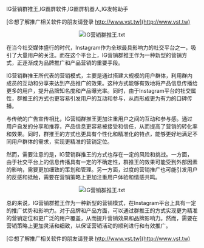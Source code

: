 IG营销群推王,IG霸屏软件,IG霸屏机器人,IG发帖助手

[😍想了解推广相关软件的朋友请登录 http://www.vst.tw](http://www.vst.tw)

 <center><img src="https://vst.tw/MP4/tuiguang/png/2.png" alt="IG营销群推王.txt"></center>

在当今社交媒体盛行的时代，Instagram作为全球最具影响力的社交平台之一，吸引了大量用户的关注。而在这个平台上，IG营销群推王作为一种新型的营销方式，正逐渐成为品牌推广和产品营销的重要手段。

IG营销群推王所代表的营销模式，主要是通过搭建大规模的用户群体，利用群内成员的互动和分享来达到产品推广的效果。这种方式能够有效地将产品信息传播给更多的用户，提升品牌知名度和产品曝光率。同时，由于Instagram平台的社交属性，群推王的方式也更容易引发用户的互动和参与，从而形成更为有力的口碑传播。

与传统的广告宣传相比，IG营销群推王更加注重用户之间的互动和参与感。通过用户自发的分享和推荐，产品信息更容易被接受和信任，从而提高了营销的转化率和效果。同时，群推王的方式也更具有个性化和精准化的特点，能够更好地满足不同用户群体的需求，实现更精准的营销定位。

然而，需要注意的是，IG营销群推王的方式也存在一定的风险和挑战。一方面，由于社交平台上的信息传播具有一定的不确定性，群推王的效果可能受到外部因素的影响，需要更加细致的策划和管理。另一方面，过度的营销推广也可能引发用户的反感和抵触，需要在营销策略上更加注重用户体验和情感共鸣。

 <center><img src="https://vst.tw/MP4/tuiguang/png/8.png" alt="IG营销群推王.txt"></center>

总的来说，IG营销群推王作为一种新型的营销模式，在Instagram平台上具有一定的推广优势和影响力。对于品牌和产品方面，可以通过群推王的方式实现更为精准的营销定位和更广泛的用户覆盖，从而提升营销效果和品牌影响力。然而，需要在营销策略上更加灵活和细致，以保证营销活动的顺利进行和有效推广。

[😍想了解推广相关软件的朋友请登录 http://www.vst.tw](http://www.vst.tw)




